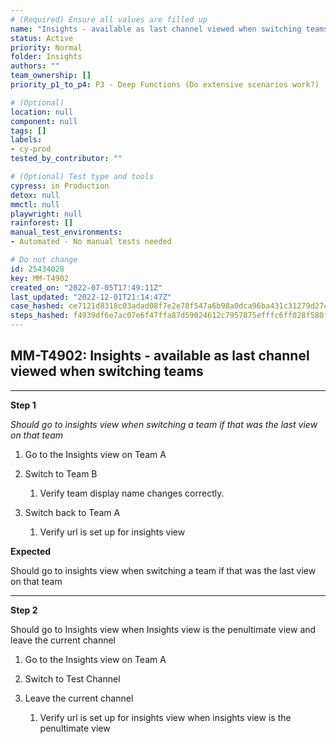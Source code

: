 ```yaml
---
# (Required) Ensure all values are filled up
name: "Insights - available as last channel viewed when switching teams"
status: Active
priority: Normal
folder: Insights
authors: ""
team_ownership: []
priority_p1_to_p4: P3 - Deep Functions (Do extensive scenarios work?)

# (Optional)
location: null
component: null
tags: []
labels:
- cy-prod
tested_by_contributor: ""

# (Optional) Test type and tools
cypress: in Production
detox: null
mmctl: null
playwright: null
rainforest: []
manual_test_environments:
- Automated - No manual tests needed

# Do not change
id: 25434028
key: MM-T4902
created_on: "2022-07-05T17:49:11Z"
last_updated: "2022-12-01T21:14:47Z"
case_hashed: ce7121d8318c03adad08f7e2e78f547a6b98a0dca96ba431c31279d27ce06ee848b07b94f82803e4e9d04631f135662b
steps_hashed: f4939df6e7ac07e6f47ffa87d59024612c7957875efffc6ff028f580f3b36b5f09692f9cc3f8fe1495433a0f28c96401
---
```


<!-- (Auto-generated) Based on frontmatter's "key" and "name" -->

## MM-T4902: Insights - available as last channel viewed when switching teams

---

**Step 1**

_Should go to insights view when switching a team if that was the last view on that team_

1. Go to the Insights view on Team A

2. Switch to Team B

   1. Verify team display name changes correctly.

3. Switch back to Team A

   1. Verify url is set up for insights view

**Expected**

Should go to insights view when switching a team if that was the last view on that team

---

**Step 2**

Should go to Insights view when Insights view is the penultimate view and leave the current channel

1. Go to the Insights view on Team A

2. Switch to Test Channel

3. Leave the current channel

   1. Verify url is set up for insights view when insights view is the penultimate view
